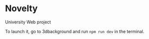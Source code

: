 # Novelty
 University Web project

To launch it, go to 3dbackground and run `npm run dev` in the terminal.
